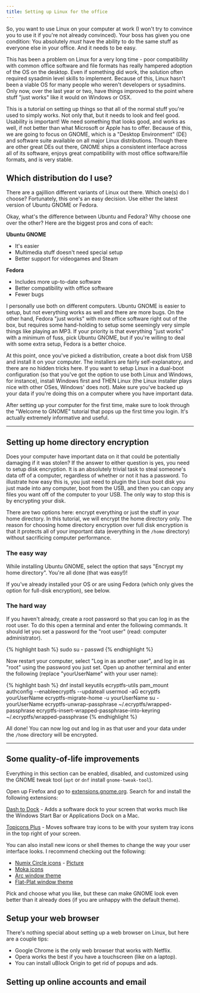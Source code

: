 ```yaml
---
title: Setting up Linux for the office
---
```


So, you want to use Linux on your computer at work
(I won't try to convince you to use it if you're not already convinced). 
Your boss has given you one condition:
You absolutely *must* have the ability to do the same stuff as everyone else in your office.
And it needs to be easy. 

This has been a problem on Linux for a very long time - 
poor compatibility with common office software and file formats has really hampered adoption of the OS on the desktop. 
Even if something did work, the solution often required sysadmin level skills to implement.
Because of this, Linux hasn't been a viable OS for many people who weren't developers or sysadmins.
Only now, over the last year or two, 
have things improved to the point where stuff "just works" like it would on Windows or OSX.

This is a tutorial on setting up things so that all of the normal stuff you're used to simply works.
Not only that, but it needs to look and feel good. 
Usability is important! 
We need something that looks good, and works as well, 
if not better than what Microsoft or Apple has to offer.
Because of this, we are going to focus on GNOME, 
which is a "Desktop Environment" (DE) and software suite available on all major Linux distributions.
Though there are other great DEs out there, 
GNOME ships a consistent interface across all of its software, 
enjoys great compatibility with most office software/file formats, 
and is very stable.

## Which distribution do I use? 

There are a gajillion different variants of Linux out there. 
Which one(s) do I choose?
Fortunately, this one's an easy decision. 
Use either the latest version of Ubuntu GNOME or Fedora.

Okay, what's the difference between Ubuntu and Fedora? 
Why choose one over the other? 
Here are the biggest pros and cons of each:

**Ubuntu GNOME**

* It's easier
* Multimedia stuff doesn't need special setup
* Better support for videogames and Steam

**Fedora**

* Includes more up-to-date software
* Better compatibility with office software
* Fewer bugs

I personally use both on different computers. 
Ubuntu GNOME is easier to setup, but not everything works as well and there are more bugs.
On the other hand, Fedora "just works" with more office software right out of the box, 
but requires some hand-holding to setup some seemingly very simple things like playing an MP3.
If your priority is that everything "just works" with a minimum of fuss, pick Ubuntu GNOME, 
but if you're willing to deal with some extra setup, Fedora is a better choice. 

At this point, once you've picked a distribution, create a boot disk from USB and install it on your computer.
The installers are fairly self-explanatory, and there are no hidden tricks here.
If you want to setup Linux in a dual-boot configuration 
(so that you've got the option to use both Linux and Windows, for instance), 
install Windows first and THEN Linux (the Linux installer plays nice with other OSes,
Windows' does not).
Make sure you've backed up your data if you're doing this on a computer where you have important data.

After setting up your computer for the first time, 
make sure to look through the "Welcome to GNOME" tutorial that pops up the first time you login.
It's actually extremely informative and useful.

------------------------------------

## Setting up home directory encryption

Does your computer have important data on it that could be potentially damaging if it was stolen?
If the answer to either question is yes, you need to setup disk encryption. 
It is an absolutely trivial task to steal someone's data off of a computer, 
regardless of whether or not it has a password. 
To illustrate how easy this is, 
you just need to plugin the Linux boot disk you just made into any computer, 
boot from the USB, 
and then you can copy any files you want off of the computer to your USB.
The only way to stop this is by encrypting your disk.

There are two options here: encrypt everything or just the stuff in your home directory.
In this tutorial, we will encrypt the home directory only.
The reason for choosing home directory encryption over full disk encryption 
is that it protects all of your important data (everything in the `/home` directory) 
without sacrificing computer performance.

### The easy way

While installing Ubuntu GNOME, select the option that says "Encrypt my home directory". You're all done (that was easy!)!

If you've already installed your OS or are using Fedora 
(which only gives the option for full-disk encryption), see below.

### The hard way

If you haven't already, create a root password so that you can log in as the root user.
To do this open a terminal and enter the following commands.
It should let you set a password for the "root user" (read: computer administrator).

{% highlight bash %}
sudo su -
passwd
{% endhighlight %}

Now restart your computer, select "Log in as another user", 
and log in as "root" using the password you just set.
Open up another terminal and enter the following 
(replace "yourUserName" with your user name):

{% highlight bash %}
dnf install keyutils ecryptfs-utils pam_mount
authconfig --enableecryptfs --updateall
usermod -aG ecryptfs yourUserName
ecryptfs-migrate-home -u yourUserName
su - yourUserName
ecryptfs-unwrap-passphrase ~/.ecryptfs/wrapped-passphrase
ecryptfs-insert-wrapped-passphrase-into-keyring ~/.ecryptfs/wrapped-passphrase
{% endhighlight %}

All done! 
You can now log out and log in as that user and your data under the `/home` directory will be encrypted.
 
-----------------------------------

## Some quality-of-life improvements

Everything in this section can be enabled, disabled, 
and customized using the GNOME tweak tool (`apt` or `dnf` install `gnome-tweak-tool`).

Open up Firefox and go to [extensions.gnome.org](extensions.gnome.org). 
Search for and install the following extensions:

[Dash to Dock](https://extensions.gnome.org/extension/307/dash-to-dock/) - Adds a software dock to your screen that works much like the Windows Start Bar or Applications Dock on a Mac.

[Topicons Plus](https://extensions.gnome.org/extension/1031/topicons/) - Moves software tray icons to be with your system tray icons in the top right of your screen.

You can also install new icons or shell themes to change the way your user interface looks.
I recommend checking out the following:

* [Numix Circle icons](https://github.com/numixproject/numix-icon-theme-circle) - [Picture](http://me4oslav.deviantart.com/art/Numix-Circle-Linux-Desktop-Icon-Theme-414741466)
* [Moka icons](https://snwh.org/moka)
* [Arc window theme](https://github.com/horst3180/arc-theme)
* [Flat-Plat window theme](https://github.com/nana-4/Flat-Plat)

Pick and choose what you like, but these can make GNOME look even better than it already does 
(if you are unhappy with the default theme).

## Setup your web browser

There's nothing special about setting up a web browser on Linux, but here are a couple tips:

* Google Chrome is the only web browser that works with Netflix.
* Opera works the best if you have a touchscreen (like on a laptop).
* You can install uBlock Origin to get rid of popups and ads.

## Setting up online accounts and email


